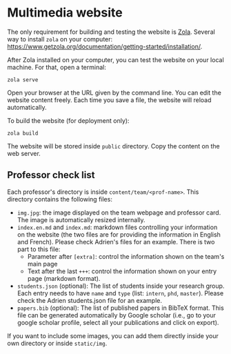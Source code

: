 # Multimedia website

The only requirement for building and testing the website is [Zola](https://www.getzola.org/). Several way to install `zola` on your computer: https://www.getzola.org/documentation/getting-started/installation/. 

After Zola installed on your computer, you can test the website on your local machine. For that, open a terminal:
```shell
zola serve
```
Open your browser at the URL given by the command line. You can edit the website content freely. Each time you save a file, the website will reload automatically. 

To build the website (for deployment only):
```shell
zola build
```
The website will be stored inside `public` directory. Copy the content on the web server. 

## Professor check list

Each professor's directory is inside `content/team/<prof-name>`. This directory contains the following files:

- `img.jpg`: the image displayed on the team webpage and professor card. The image is automatically resized internally. 
- `index.en.md` and `index.md`: markdown files controlling your information on the website (the two files are for providing the information in English and French). Please check Adrien's files for an example. There is two part to this file:
  - Parameter after `[extra]`: control the information shown on the team's main page 
  - Text after the last `+++`: control the information shown on your entry page (markdown format).
- `students.json` (optional): The list of students inside your research group. Each entry needs to have `name` and `type` (list: `intern`, `phd`, `master`). Please check the Adrien students.json file for an example.   
- `papers.bib` (optional): The list of published papers in BibTeX format. This file can be generated automatically by Google scholar (i.e., go to your google scholar profile, select all your publications and click on export). 

If you want to include some images, you can add them directly inside your own directory or inside `static/img`. 

